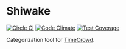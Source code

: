 # Shiwake

[![Circle CI](https://circleci.com/gh/tnantoka/shiwake.svg?style=svg)](https://circleci.com/gh/tnantoka/shiwake)
[![Code Climate](https://codeclimate.com/github/tnantoka/shiwake/badges/gpa.svg)](https://codeclimate.com/github/tnantoka/shiwake)
[![Test Coverage](https://codeclimate.com/github/tnantoka/shiwake/badges/coverage.svg)](https://codeclimate.com/github/tnantoka/shiwake/coverage)

Categorization tool for [TimeCrowd](https://timecrowd.net/).

